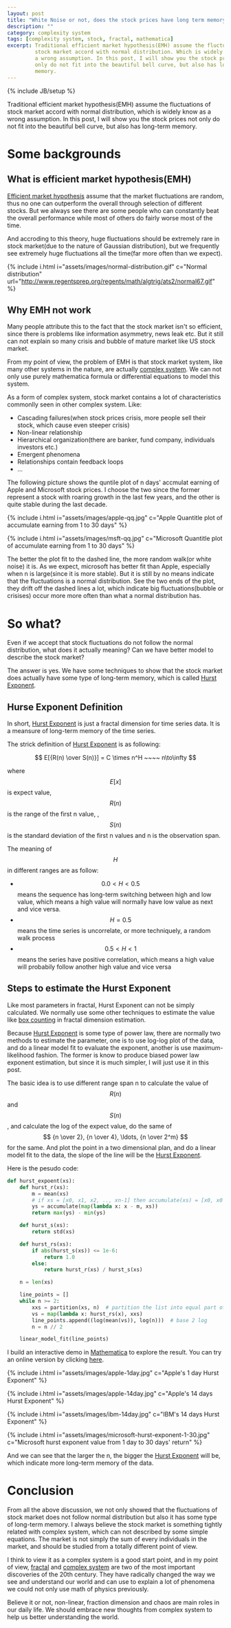 ```yaml
---
layout: post
title: "White Noise or not, does the stock prices have long term memory"
description: ""
category: complexity system
tags: [complexity system, stock, fractal, mathematica]
excerpt: Traditional efficient market hypothesis(EMH) assume the fluctuations of 
         stock market accord with normal distribution. Which is widely know as 
         a wrong assumption. In this post, I will show you the stock prices not
         only do not fit into the beautiful bell curve, but also has long-term
         memory. 
---
```

{% include JB/setup %}

Traditional efficient market hypothesis(EMH) assume the fluctuations of 
stock market accord with normal distribution, which is widely know as 
a wrong assumption. In this post, I will show you the stock prices not
only do not fit into the beautiful bell curve, but also has long-term
memory. 

# Some backgrounds

## What is efficient market hypothesis(EMH)

[Efficient market hypothesis][1] assume that the market fluctuations are 
random, thus no one can outperform the overall through selection of different
stocks. But we always see there are some people who can constantly beat the 
overall performance while most of others do fairly worse most of the time.

And accroding to this theory, huge fluctuations should be extremely rare in 
stock market(due to the nature of Gaussian distribution), but we frequently 
see extremely huge fluctuations all the time(far more often than we expect).

{% include i.html i="assets/images/normal-distribution.gif" c="Normal distribution" url="http://www.regentsprep.org/regents/math/algtrig/ats2/normal67.gif" %}

## Why EMH not work

Many people attribute this to the fact that the stock market isn't so efficient, 
since there is problems like information asymmetry, news leak etc. But it still 
can not explain so many crisis and bubble of mature market like US stock market.

From my point of view, the problem of EMH is that stock market system, like many
other systems in the nature, are actually [complex system][2]. We can not only
use purely mathematica formula or differential equations to model this system.

As a form of complex system, stock market contains a lot of characteristics 
commonlly seen in other complex system. Like:

+ Cascading failures(when stock prices crisis, more people sell their 
stock, which cause even steeper crisis)
+ Non-linear relationship
+ Hierarchical organization(there are banker, fund company, individuals 
  investors etc.)
+ Emergent phenomena
+ Relationships contain feedback loops
+ ...

The following picture shows the quntile plot of n days' accmulat earning of 
Apple and Microsoft stock prices. I choose the two since the former represent
a stock with roaring growth in the last few years, and the other is quite stable
during the last decade.

{% include i.html i="assets/images/apple-qq.jpg" c="Apple Quantitle plot of accumulate earning from 1 to 30 days" %}

{% include i.html i="assets/images/msft-qq.jpg" c="Microsoft Quantitle plot of accumulate earning from 1 to 30 days" %}

The better the plot fit to the dashed line, the more random walk(or white noise)
it is. As we expect, microsoft has better fit than Apple, especially when n is 
large(since it is more stable). But it is still by no means indicate that the 
fluctuations is a normal distribution. See the two ends of the plot, they drift
off the dashed lines a lot, which indicate big fluctuations(bubble or crisises) 
occur more more often than what a normal distribution has. 

# So what? 

Even if we accept that stock fluctuations do not follow the normal distribution,
what does it actually meaning? Can we have better model to describe the stock 
market? 

The answer is yes. We have some techniques to show that the stock market does 
actually have some type of long-term memory, which is called [Hurst Exponent][3].

## Hurse Exponent Definition 

In short, [Hurst Exponent][3] is just a fractal dimension for time series data.
It is a meansure of long-term memory of the time series. 

The strick definition of [Hurst Exponent][3] is as following:

$$ E[{R(n) \over S(n)}] = C \times n^H  ~~~~ n\to\infty $$

where $$ E[x] $$ is expect value, $$ R(n) $$ is the range of the first n value, 
, $$ S(n) $$ is the standard deviation of the first n values and n is the 
observation span.

The meaning of $$ H $$ in different ranges are as follow:

+ $$ 0.0 < H < 0.5 $$ means the sequence has long-term switching between high 
  and low value, which means a high value will normally have low value as next
  and vice versa.
+ $$ H = 0.5 $$ means the time series is uncorrelate, or more techniquely, a 
  random walk process
+ $$ 0.5 < H < 1 $$ means the series have positive correlation, which means 
  a high value will probabily follow another high value and vice versa

## Steps to estimate the Hurst Exponent

Like most parameters in fractal, Hurst Exponent can not be simply calculated.
We normally use some other techniques to estimate the value like [box counting][5]
in fractal dimension estimation.

Because [Hurst Exponent][3] is some type of power law, there are normally two 
methods to estimate the parameter, one is to use log-log plot of the data, and 
do a linear model fit to evaluate the exponent, another is use 
maximum-likelihood fashion. The former is know to produce biased power law 
exponent estimation, but since it is much simpler, I will just use it in this
post.

The basic idea is to use different range span n to calculate the value of 
$$ R(n) $$ and $$ S(n) $$, and calculate the log of the expect value, do the 
same of $$ {n \over 2}, {n \over 4}, \ldots, {n \over 2^m} $$ for the same. And 
plot the point in a two dimensional plan, and do a linear model fit to 
the data, the slope of the line will be the [Hurst Exponent][3].

Here is the pesudo code:

```python
def hurst_expoent(xs):
    def hurst_r(xs):
        m = mean(xs)
        # if xs = [x0, x1, x2, .., xn-1] then accumulate(xs) = [x0, x0 + x1, x0 + x1 + x2, ...]
        ys = accumulate(map(lambda x: x - m, xs)) 
        return max(ys) - min(ys)

    def hurst_s(xs):
        return std(xs)

    def hurst_rs(xs):
        if abs(hurst_s(xs)) <= 1e-6:
            return 1.0
        else:
            return hurst_r(xs) / hurst_s(xs)

    n = len(xs)

    line_points = []
    while n >= 2:
        xxs = partition(xs, n)  # partition the list into equal part of length n
        vs = map(lambda x: hurst_rs(x), xxs)
        line_points.append((log(mean(vs)), log(n)))  # base 2 log
        n = n // 2

    linear_model_fit(line_points)
```

I build an interactive demo in [Mathematica][7] to explore the result. You can
try an online version by clicking [here][8]. 

{% include i.html i="assets/images/apple-1day.jpg" c="Apple's 1 day Hurst Exponent" %}

{% include i.html i="assets/images/apple-14day.jpg" c="Apple's 14 days Hurst Exponent" %}

{% include i.html i="assets/images/ibm-14day.jpg" c="IBM's 14 days Hurst Exponent" %}

{% include i.html i="assets/images/microsoft-hurst-exponent-1-30.jpg" c="Microsoft hurst exponent value from 1 day to 30 days' return" %}

And we can see that the larger the n, the bigger the [Hurst Exponent][3] will 
be, which indicate more long-term memory of the data. 

# Conclusion

From all the above discussion, we not only showed that the fluctuations of 
stock market does not follow normal distribution but also it has some type 
of long-term memory. I always believe the stock market is something tightly 
related with complex system, which can not described by some simple equations.
The market is not simply the sum of every individuals in the market, and 
should be studied from a totally different point of view. 

I think to view it as a complex system is a good start point, and in my point
of view, [fractal][9] and [complex system][2] are two of the most important 
discoveries of the 20th century. They have radically changed the way we see 
and understand our world and can use to explain a lot of phenomena we could 
not only use math of physics previously.

Believe it or not, non-linear, fraction dimension and chaos are main roles
in our daily life. We should embrace new thoughts from complex system to 
help us better understanding the world.


[1]: https://en.wikipedia.org/wiki/Efficient-market_hypothesis
[2]: https://en.wikipedia.org/wiki/Complex_system
[3]: https://en.wikipedia.org/wiki/Hurst_exponent
[4]: http://mathworld.wolfram.com/HurstExponent.html
[5]: https://en.wikipedia.org/wiki/Box_counting
[6]: http://epubs.siam.org/doi/abs/10.1137/070710111
[7]: https://www.wolfram.com/mathematica/
[8]: https://www.wolframcloud.com/objects/d9186611-6891-457e-85ad-075556dfb803
[9]: https://en.wikipedia.org/wiki/Fractal